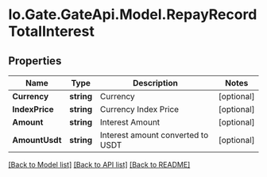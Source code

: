 
# Io.Gate.GateApi.Model.RepayRecordTotalInterest

## Properties

Name | Type | Description | Notes
------------ | ------------- | ------------- | -------------
**Currency** | **string** | Currency | [optional] 
**IndexPrice** | **string** | Currency Index Price | [optional] 
**Amount** | **string** | Interest Amount | [optional] 
**AmountUsdt** | **string** | Interest amount converted to USDT | [optional] 

[[Back to Model list]](../README.md#documentation-for-models)
[[Back to API list]](../README.md#documentation-for-api-endpoints)
[[Back to README]](../README.md)
